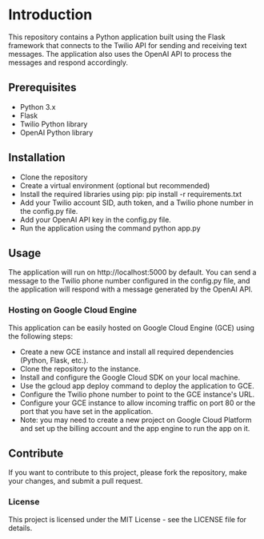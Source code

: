 # Introduction
This repository contains a Python application built using the Flask framework that connects to the Twilio API for sending and receiving text messages. The application also uses the OpenAI API to process the messages and respond accordingly.

## Prerequisites
- Python 3.x
- Flask
- Twilio Python library
- OpenAI Python library

## Installation
- Clone the repository
- Create a virtual environment (optional but recommended)
- Install the required libraries using pip: pip install -r requirements.txt
- Add your Twilio account SID, auth token, and a Twilio phone number in the config.py file.
- Add your OpenAI API key in the config.py file.
- Run the application using the command python app.py

## Usage
The application will run on http://localhost:5000 by default. You can send a message to the Twilio phone number configured in the config.py file, and the application will respond with a message generated by the OpenAI API.

### Hosting on Google Cloud Engine
This application can be easily hosted on Google Cloud Engine (GCE) using the following steps:

- Create a new GCE instance and install all required dependencies (Python, Flask, etc.).
- Clone the repository to the instance.
- Install and configure the Google Cloud SDK on your local machine.
- Use the gcloud app deploy command to deploy the application to GCE.
- Configure the Twilio phone number to point to the GCE instance's URL.
- Configure your GCE instance to allow incoming traffic on port 80 or the port that you have set in the application.
- Note: you may need to create a new project on Google Cloud Platform and set up the billing account and the app engine to run the app on it.

## Contribute
If you want to contribute to this project, please fork the repository, make your changes, and submit a pull request.

### License
This project is licensed under the MIT License - see the LICENSE file for details.